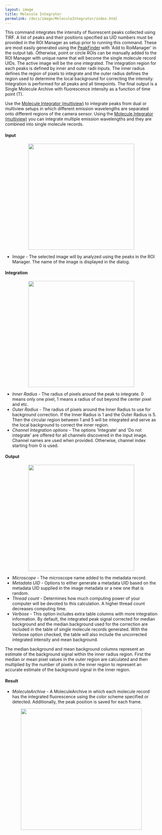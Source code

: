```yaml
---
layout: image
title: Molecule Integrator
permalink: /docs/image/MoleculeIntegrator/index.html
---
```


This command integrates the intensity of fluorescent peaks collected using TIRF. A list of peaks and their positions specified as UID numbers must be provided in the ROI Manager as setup prior to running this command. These are most easily generated using the [PeakFinder](../PeakFinder) with 'Add to RoiManager' in the output tab. Otherwise, point or circle ROIs can be manually added to the ROI Manager with unique name that will become the single molecule record UIDs. The active image will be the one integrated. The integration region for each peaks is defined by inner and outer radii inputs. The inner radius defines the region of pixels to integrate and the outer radius defines the region used to determine the local background for correcting the intensity. Integration is performed for all peaks and all timepoints. The final output is a Single Molecule Archive with fluorescence intensity as a function of time point (T).

Use the [Molecule Integrator (multiview)](../MoleculeIntegratorMultiView) to integrate peaks from dual or multiview setups in which different emission wavelengths are separated onto different regions of the camera sensor. Using the [Molecule Integrator (multiview)](../MoleculeIntegratorMultiView) you can integrate multiple emission wavelengths and they are combined into single molecule records.

#### Input
<div style="text-align: center"><img  src='{{site.baseurl}}/docs/image/img/moleculeIntegratorInputTab.png' width='350'/></div>

* *Image* - The selected image will by analyzed using the peaks in the ROI Manager. The name of the image is displayed in the dialog.

#### Integration
<div style="text-align: center"><img  src='{{site.baseurl}}/docs/image/img/moleculeIntegratorIntegrationTab.png' width='350'/></div>

* *Inner Radius* - The radius of pixels around the peak to integrate. 0 means only one pixel, 1 means a radius of out beyond the center pixel and etc.
* *Outer Radius* - The radius of pixels around the Inner Radius to use for background correction. If the Inner Radius is 1 and the Outer Radius is 5. Then the circular region between 1 and 5 will be integrated and serve as the local background to correct the inner region.
* *Channel Integration options* - The options 'Integrate' and 'Do not integrate' are offered for all channels discovered in the input image. Channel names are used when provided. Otherwise, channel index starting from 0 is used.

#### Output
<div style="text-align: center"><img  src='{{site.baseurl}}/docs/image/img/moleculeIntegratorOutputTab.png' width='350'/></div>

* *Microscope* - The microscope name added to the  metadata record.
* *Metadata UID* - Options to either generate a metadata UID based on the metadata UID supplied in the image metadata or a new one that is random.
* *Thread count* - Determines how much computing power of your computer will be devoted to this calculation. A higher thread count decreases computing time.
* *Verbose* - This option includes extra table columns with more integration information. By default, the integrated peak signal corrected for median background and the median background used for the correction are included in the table of single molecule records generated. With the Verbose option checked, the table will also include the uncorrected integrated intensity and mean background.

The median background and mean background columns represent an estimate of the background signal within the inner radius region. First the median or mean pixel values in the outer region are calculated and then multiplied by the number of pixels in the inner region to represent an accurate estimate of the background signal in the inner region. 

#### Result

* *MoleculeArchive* - A MoleculeArchive in which each molecule record has the integrated fluorescence using the color scheme specified or detected. Additionally, the peak position is saved for each frame.

<div style="text-align: center"><img  src='{{site.baseurl}}/docs/image/img/moleculeIntegratorOutputArchive.png' width='400'/></div>
